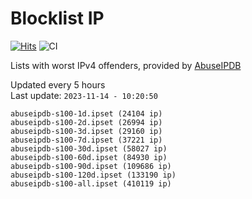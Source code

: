 # Blocklist IP

[![Hits](https://hits.seeyoufarm.com/api/count/incr/badge.svg?url=https%3A%2F%2Fgithub.com%2Fborestad%2Fblocklist-ip%2F&count_bg=%2379C83D&title_bg=%23555555&icon=&icon_color=%23E7E7E7&title=hits&edge_flat=false)](https://hits.seeyoufarm.com)  ![CI](https://img.shields.io/github/workflow/status/borestad/blocklist-ip/CI?style=flat-square)

Lists with worst IPv4 offenders, provided by [AbuseIPDB](https://www.abuseipdb.com/)

<!-- FOOTER-PLACEHOLDER -->
Updated every 5 hours<br>
Last update: `2023-11-14 - 10:20:50`
```
abuseipdb-s100-1d.ipset (24104 ip)
abuseipdb-s100-2d.ipset (26994 ip)
abuseipdb-s100-3d.ipset (29160 ip)
abuseipdb-s100-7d.ipset (37221 ip)
abuseipdb-s100-30d.ipset (58027 ip)
abuseipdb-s100-60d.ipset (84930 ip)
abuseipdb-s100-90d.ipset (109686 ip)
abuseipdb-s100-120d.ipset (133190 ip)
abuseipdb-s100-all.ipset (410119 ip)
```
